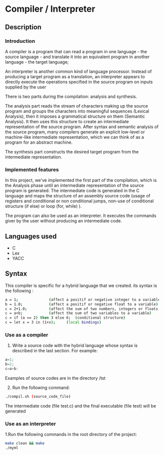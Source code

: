# Compiler / Interpreter

## Description

### Introduction
A compiler is a program that can read a program in one language - the source language - and translate it into an equivalent program in another language - the target language;

An interpreter is another common kind of language processor. Instead of producing a target program as a translation, an interpreter appears to directly execute the operations specified in the source program on inputs supplied by the user

There is two parts during the compilation: analysis and synthesis. 


The analysis part reads the stream of characters making up the source program and groups the characters into meaningful sequences (Lexical Analysis), then it imposes a grammatical structure on them (Semantic Analysis). It then uses this structure to create an intermediate representation of the source program. After syntax and semantic analysis of the source program, many compilers generate an explicit low-level or machine-like intermediate representation, which we can think of as a program for an abstract machine.

The synthesis part constructs the desired target program from the intermediate representation.

### Implemented features

In this project, we've implemented the first part of the compilation, which is the Analysis phase until an intermediate representation of the source program is generated. The intermediate code is generated in the C language and maps the structure of an assembly source code (usage of registers and conditional or non conditional jumps, non-use of conditional structure (if else) or loop (for, while) ).

The program can also be used as an interpreter. It executes the commands giver by the user without producing an intermediate code.

## Languages  used
* C
* Lex
* YACC

## Syntax
This compiler is specific for a hybrid language that we created. its syntax is the following : 
```bash
a = 1;  			(affect a positif or negative integer to a variable) 
b = 1.0;  			(affect a positif or negative float to a variable) 
c = 2+1.0;			(affect the sum of two numbers, integers or floats, to a variable)
c = a+b; 			(affect the sum of two variables to a variable) 
c = if (a == 2) then 3 else 6;  (conditional structure) 
c = let x = 3 in (1+x);  	(local bindings)
```


### Use as a compiler

1. Write a source code with the hybrid language whose syntax is described in the last section. For example:
```c
a=1;
b=2;
c=a+b:
```
Examples of source codes are in the directory /tst

2. Run the following command:
```bash
./compil.sh (source_code_file)
```
The intermediate code (file test.c) and the final executable (file test) will be generated

### Use as an interpreter

1.Run the following commands in the root directory of the project:
```bash
make clean && make
./myml
```

	

	
